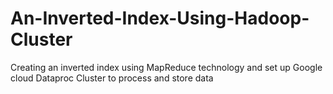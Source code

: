 # An-Inverted-Index-Using-Hadoop-Cluster
Creating an inverted index using MapReduce technology and set up Google cloud Dataproc Cluster to process and store data
